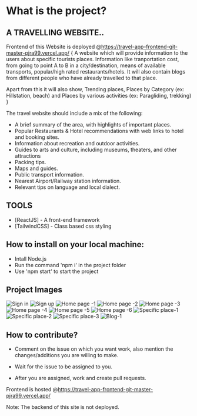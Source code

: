 # What is the project?

## A TRAVELLING WEBSITE.. 

Frontend of this Website is deployed @https://travel-app-frontend-git-master-pjra99.vercel.app/
{ 
A website which will provide information to the users about specific tourists places. Information like tranportation cost, from going to point A to B in a city/destination, means of available transports, popular/high rated restaurants/hotels. It will also contain blogs from different people who have already travelled to that place. 

Apart from this it will also show, Trending places, Places by Category (ex: Hillstation, beach) and Places by various activities (ex: Paragliding, trekking)
}

The travel website should include a mix of the following:

- A brief summary of the area, with highlights of important places.
- Popular Restaurants & Hotel recommendations with web links to hotel and booking sites.
- Information about recreation and outdoor activities.
- Guides to arts and culture, including museums, theaters, and other     attractions
- Packing tips.
- Maps and guides.
- Public transport information.
- Nearest Airport/Railway station information.
- Relevant tips on language and local dialect.

## TOOLS

- [ReactJS] - A front-end framework
- [TailwindCSS] - Class based css styling

## How to install on your local machine:

- Intall Node.js
- Run the command 'npm i' in the project folder
- Use 'npm start' to start the project

## Project Images

![Sign in](travel-app-screenshots/Screenshot%20(682).png)
![Sign up](travel-app-screenshots/Screenshot%20(683).png)
![Home page -1](travel-app-screenshots/Screenshot%20(684).png)
![Home page -2](travel-app-screenshots/Screenshot%20(685).png)
![Home page -3](travel-app-screenshots/Screenshot%20(686).png)
![Home page -4](travel-app-screenshots/Screenshot%20(687).png)
![Home page -5](travel-app-screenshots/Screenshot%20(688).png)
![Home page -6](travel-app-screenshots/Screenshot%20(689).png)
![Specific place-1](travel-app-screenshots/Screenshot%20(690).png)
![Specific place-2](travel-app-screenshots/Screenshot%20(691).png)
![Specific place-3](travel-app-screenshots/Screenshot%20(692).png)
![Blog-1](travel-app-screenshots/Screenshot%20(693).png)



## How to contribute?

- Comment on the issue on which you want work, also mention the     changes/additions you are willing to make.

- Wait for the issue to be assigned to you.

- After you are assigned, work and create pull requests.

Frontend is hosted @https://travel-app-frontend-git-master-pjra99.vercel.app/

Note: The backend of this site is not deployed.


